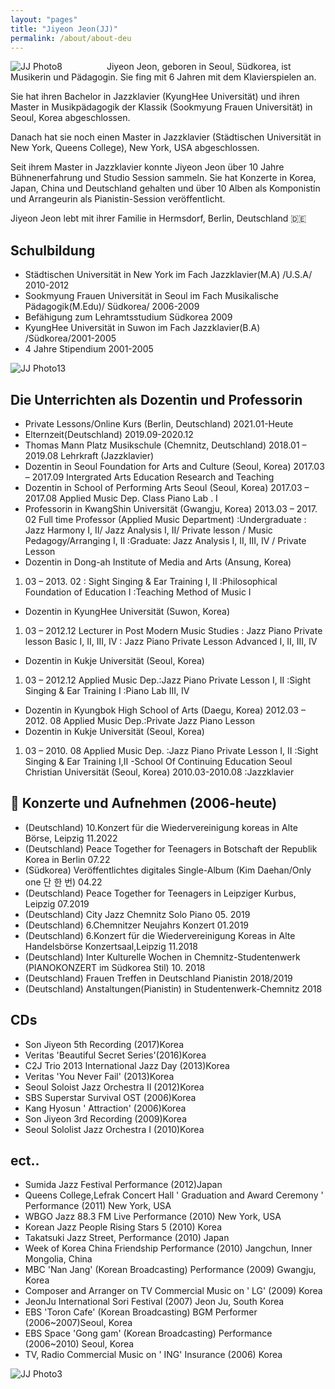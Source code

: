 ```yaml
---
layout: "pages"
title: "Jiyeon Jeon(JJ)"
permalink: /about/about-deu
---
```


<img src="https://jjmusic-online.github.io/assets/images/photo8.JPG" alt="JJ Photo8"
	title="Photo of JJ" style="min-width: 150px" />
Jiyeon Jeon, geboren in Seoul, Südkorea, ist Musikerin und Pädagogin. Sie fing mit 6 Jahren mit dem Klavierspielen an.

Sie hat ihren Bachelor in Jazzklavier (KyungHee Universität) und ihren Master in Musikpädagogik der Klassik (Sookmyung Frauen Universität) in Seoul, Korea abgeschlossen. 

Danach hat sie noch einen Master in Jazzklavier (Städtischen Universität in New York, Queens College), New York, USA abgeschlossen.

Seit ihrem Master in Jazzklavier konnte Jiyeon Jeon über 10 Jahre Bühnenerfahrung und Studio Session sammeln. Sie hat Konzerte in Korea, Japan, China und Deutschland gehalten und über 10 Alben als Komponistin und Arrangeurin als Pianistin-Session veröffentlicht.

Jiyeon Jeon lebt mit ihrer Familie in Hermsdorf, Berlin, Deutschland 🇩🇪

## Schulbildung

- Städtischen Universität in New York im Fach Jazzklavier(M.A) /U.S.A/ 2010-2012
- Sookmyung Frauen Universität in Seoul im Fach Musikalische Pädagogik(M.Edu)/ Südkorea/ 2006-2009 
- Befähigung zum Lehramtsstudium Südkorea 2009
- KyungHee Universität in Suwon im Fach Jazzklavier(B.A) /Südkorea/2001-2005  
- 4 Jahre Stipendium 2001-2005

<img src="https://jjmusic-online.github.io/assets/images/jiyeonjeon.jpeg" alt="JJ Photo13"
	title="Photo of JJ" style="min-width: 150px" />
    
## Die Unterrichten als Dozentin und Professorin
  
- Private Lessons/Online Kurs (Berlin, Deutschland)
2021.01-Heute
- Elternzeit(Deutschland)
2019.09-2020.12
- Thomas Mann Platz Musikschule  (Chemnitz, Deutschland)
2018.01 – 2019.08 Lehrkraft (Jazzklavier)
- Dozentin in Seoul Foundation for Arts and Culture (Seoul, Korea)
2017.03 – 2017.09 Intergrated Arts Education Research and Teaching
- Dozentin in School of Performing Arts Seoul (Seoul, Korea)
 2017.03 – 2017.08 Applied Music Dep. Class Piano Lab . I
- Professorin in KwangShin Universität (Gwangju, Korea)
2013.03 – 2017. 02 Full time Professor (Applied Music Department)
:Undergraduate : Jazz Harmony I, II/ Jazz Analysis I, II/ Private lesson / Music Pedagogy/Arranging I, II :Graduate: Jazz Analysis I, II, III, IV / Private Lesson
- Dozentin in Dong-ah Institute of Media and Arts (Ansung, Korea)
1.    03 – 2013. 02 : Sight Singing & Ear Training I, II :Philosophical Foundation of Education I :Teaching Method of Music I
- Dozentin in KyungHee Universität (Suwon, Korea)
1.    03 – 2012.12 Lecturer in Post Modern Music Studies : Jazz Piano Private lesson Basic I, II, III, IV : Jazz Piano Private Lesson Advanced I, II, III, IV
- Dozentin in Kukje Universität (Seoul, Korea)
1.    03 – 2012.12 Applied Music Dep.:Jazz Piano Private Lesson I, II :Sight Singing & Ear Training I :Piano Lab III, IV
- Dozentin in Kyungbok High School of Arts (Daegu, Korea)
2012.03 – 2012. 08 Applied Music Dep.:Private Jazz Piano Lesson
- Dozentin in Kukje Universität (Seoul, Korea)
1.    03 – 2010. 08 Applied Music Dep.
:Jazz Piano Private Lesson I, II :Sight Singing & Ear Training I,II
-School Of Continuing Education Seoul Christian Universität (Seoul, Korea) 2010.03-2010.08 :Jazzklavier 

## 🎹 Konzerte und Aufnehmen (2006-heute)
- (Deutschland) 10.Konzert für die Wiedervereinigung koreas in Alte Börse, Leipzig 11.2022
- (Deutschland) Peace Together for Teenagers in Botschaft der Republik Korea in Berlin 07.22
- (Südkorea) Veröffentlichtes digitales Single-Album (Kim Daehan/Only one 단 한 번) 04.22
- (Deutschland) Peace Together for Teenagers in Leipziger Kurbus, Leipzig 07.2019
- (Deutschland) City Jazz Chemnitz Solo Piano 05. 2019
- (Deutschland) 6.Chemnitzer Neujahrs Konzert 01.2019
- (Deutschland) 6.Konzert für die Wiedervereinigung Koreas in Alte Handelsbörse Konzertsaal,Leipzig 11.2018
- (Deutschland) Inter Kulturelle Wochen in Chemnitz-Studentenwerk (PIANOKONZERT im Südkorea Stil) 10. 2018
- (Deutschland) Frauen Treffen in Deutschland Pianistin 2018/2019
- (Deutschland) Anstaltungen(Pianistin) in Studentenwerk-Chemnitz 2018
## CDs 
- Son Jiyeon 5th Recording (2017)Korea
- Veritas 'Beautiful Secret Series'(2016)Korea
- C2J Trio 2013 International Jazz Day (2013)Korea
- Veritas 'You Never Fail' (2013)Korea
- Seoul Soloist Jazz Orchestra II (2012)Korea
- SBS Superstar Survival OST (2006)Korea
- Kang Hyosun ' Attraction' (2006)Korea
- Son Jiyeon 3rd Recording (2009)Korea
- Seoul Sololist Jazz Orchestra I (2010)Korea
## ect.. 
- Sumida Jazz Festival Performance (2012)Japan
- Queens College,Lefrak Concert Hall ' Graduation and Award Ceremony ' Performance (2011) New York, USA
- WBGO Jazz 88.3 FM Live Performance (2010) New York, USA
- Korean Jazz People Rising Stars 5 (2010) Korea
- Takatsuki Jazz Street, Performance (2010) Japan
- Week of Korea China Friendship Performance (2010) Jangchun, Inner Mongolia, China
- MBC 'Nan Jang' (Korean Broadcasting) Performance (2009) Gwangju, Korea
- Composer and Arranger on TV Commercial Music on ' LG' (2009) Korea
- JeonJu International Sori Festival (2007) Jeon Ju, South Korea
- EBS 'Toron Cafe' (Korean Broadcasting) BGM Performer (2006~2007)Seoul, Korea
- EBS Space 'Gong gam' (Korean Broadcasting) Performance (2006~2010) Seoul, Korea
- TV, Radio Commercial Music on ' ING' Insurance (2006) Korea


<img src="https://jjmusic-online.github.io/assets/images/photo3.jpeg" alt="JJ Photo3"
	title="Photo of JJ" style="min-width: 150px" />






